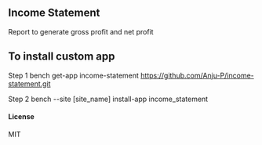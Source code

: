 ## Income Statement

Report to generate gross profit and net profit

## To install custom app

Step 1 
bench get-app income-statement https://github.com/Anju-P/income-statement.git

Step 2
bench --site [site_name] install-app income_statement

#### License

MIT
